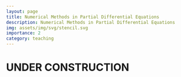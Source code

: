 ```yaml
---
layout: page
title: Numerical Methods in Partial Differential Equations
description: Numerical Methods in Partial Differential Equations
img: assets/img/svg/stencil.svg
importance: 2
category: teaching
---
```

# UNDER CONSTRUCTION
